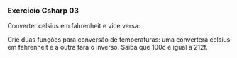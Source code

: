 ### Exercício Csharp 03

Converter celsius em fahrenheit e vice versa:

Crie duas funções para conversão de temperaturas: uma converterá celsius em fahrenheit e a outra fará o inverso.
Saiba que 100c é igual a 212f.
